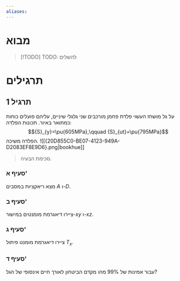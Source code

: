 ```yaml
---
aliases:
---
```

# מבוא
>[!TODO] TODO: להשלים


# תרגילים

## תרגיל 1

על גל מושחז העשוי פלדת פחמן מורכבים שני גלגלי שיניים, עליהם פועלים כוחות כמתואר באיור. תכונות הפלדה:
$${S}_{y}=\pu{605MPa},\qquad {S}_{ut}=\pu{795MPa}$$
הפלדה משיכה.
![[{20D855C0-BE07-4123-949A-D2083EF8E9D6}.png|bookhue]]
>סכימת הבעיה.

### סעיף א'
מצא ריאקציות במסבים $A$ ו-$D$.

### סעיף ב'
ציירו דיאגרמת מומנטים במישור-$xy$ ו-$xz$.

### סעיף ג'
ציירו דיאגרמת מומנט פיתול ${T}_{x}$.

### סעיף ד'
עבור אמינות של $99\%$ מהו מקדם הביטחון לאורך חיים אינסופי של הגל?